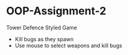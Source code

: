 # OOP-Assignment-2
Tower Defence Styled Game

- Kill bugs as they spawn
- Use mouse to select weapons and kill bugs
